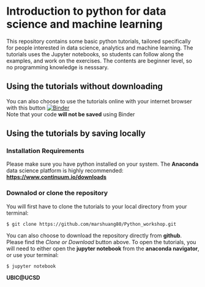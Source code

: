 # Introduction to python for data science and machine learning
This repository contains some basic python tutorials, tailored specifically for people interested in data science, analytics and machine learning. The tutorials uses the Jupyter notebooks, so students can follow along the examples, and work on the exercises. The contents are beginner level, so no programming knowledge is nesssary. 

## Using the tutorials without downloading
You can also choose to use the tutorials online with your internet browser with this button [![Binder](http://mybinder.org/badge.svg)](http://mybinder.org:/repo/marshuang80/python_tutorials)<br />
Note that your code **will not be saved** using Binder

## Using the tutorials by saving locally
### Installation Requirements
Please make sure you have python installed on your system. The **Anaconda** data science platform is highly recommended:
**https://www.continuum.io/downloads**
### Downalod or clone the repository
You will first have to clone the tutorials to your local directory from your terminal: 
```
$ git clone https://github.com/marshuang80/Python_workshop.git
```
You can also choose to download the repository directly from **github**. Please find the *Clone or Download* button above.
To open the tutorials, you will need to either open the **jupyter notebook** from the **anaconda navigator**, or use your terminal: 
```
$ jupyter notebook
```

**UBIC@UCSD**
